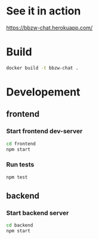 # See it in action
https://bbzw-chat.herokuapp.com/

# Build
```bash
docker build -t bbzw-chat .
```

# Developement
## frontend
### Start frontend dev-server
```bash
cd frontend
npm start
```

### Run tests
```bash
npm test
```


## backend
### Start backend server
```bash
cd backend
npm start
```


